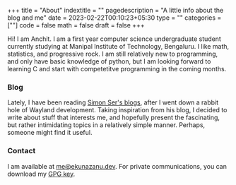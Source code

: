 +++
title = "About"
indextitle = ""
pagedescription = "A little info about the blog and me"
date = 2023-02-22T00:10:23+05:30
type = ""
categories = [""]
code = false
math = false
draft = false
+++

Hi! I am Anchit. I am a first year computer science undergraduate student currently studying at Manipal Institute of Technology, Bengaluru. I like math, statistics, and progressive rock. I am still relatively new to programming, and only have basic knowledge of python, but I am looking forward to learning C and start with competetitve programming in the coming months.

### Blog
Lately, I have been reading [Simon Ser's blogs](https://emersion.fr/), after I went down a rabbit hole of Wayland development. Taking inspiration from his blog, I decided to write about stuff that interests me, and hopefully present the fascinating, but rather intimidating topics in a relatively simple manner. Perhaps, someone might find it useful.

### Contact
I am available at [me@ekunazanu.dev](mailto:me@ekunazanu.dev). For private communications, you can download my [GPG key](/misc/ekunazanu.public.key).
